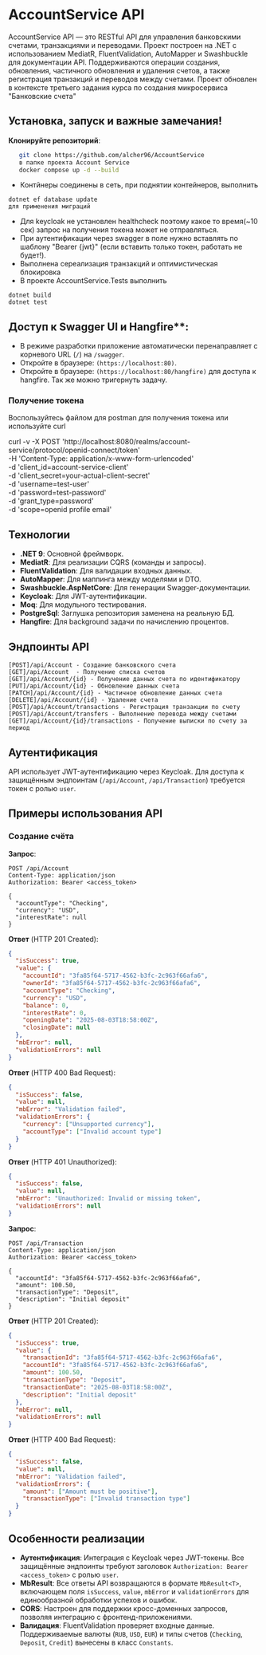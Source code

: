 # AccountService API

AccountService API — это RESTful API для управления банковскими счетами, транзакциями и переводами. Проект построен на .NET с использованием MediatR, FluentValidation, AutoMapper и Swashbuckle для документации API. Поддерживаются операции создания, обновления, частичного обновления и удаления счетов, а также регистрация транзакций и переводов между счетами. Проект обновлен в контексте третьего задания курса по создания микросервиса "Банковские счета"

## Установка, запуск и важные замечания!
 **Клонируйте репозиторий**:
```bash
   git clone https://github.com/alcher96/AccountService
   в папке проекта Account Service
   docker compose up -d --build
```
- Контйнеры соединены в сеть, при поднятии контейнеров, выполнить 
```
dotnet ef database update
для применения миграций
```
- Для keycloak не установлен healthcheck поэтому какое то время(~10 сек) запрос на получения токена может не отправляться.
- При аутентификации через swagger в поле нужно вставлять по шаблону "Bearer {jwt}" (если вставить только токен, работать не будет!).
- Выполнена сереализация транзакций и оптимистическая блокировка
- В проекте AccountService.Tests выполнить 
```
dotnet build
dotnet test
```
## Доступ к Swagger UI и Hangfire**:
   - В режиме разработки приложение автоматически перенаправляет с корневого URL (`/`) на `/swagger`.
   - Откройте в браузере: `(https://localhost:80)`.
   - Откройте в браузере: `(https://localhost:80/hangfire)` для доступа к hangfire. Так же можно тригернуть задачу.

### Получение токена

Воспользуйтесь файлом для postman для получения токена или используйте curl

curl -v -X POST 'http://localhost:8080/realms/account-service/protocol/openid-connect/token' \
  -H 'Content-Type: application/x-www-form-urlencoded' \
  -d 'client_id=account-service-client' \
  -d 'client_secret=your-actual-client-secret' \
  -d 'username=test-user' \
  -d 'password=test-password' \
  -d 'grant_type=password' \
  -d 'scope=openid profile email'


## Технологии

- **.NET 9**: Основной фреймворк.
- **MediatR**: Для реализации CQRS (команды и запросы).
- **FluentValidation**: Для валидации входных данных.
- **AutoMapper**: Для маппинга между моделями и DTO.
- **Swashbuckle.AspNetCore**: Для генерации Swagger-документации.
- **Keycloak**: Для JWT-аутентификации.
- **Moq**: Для модульного тестирования.
- **PostgreSql**: Заглушка репозитория заменена на реальную БД.
- **Hangfire**: Для background задачи по начислению процентов.




## Эндпоинты API
```
[POST]/api/Account - Создание банковского счета
[GET]/api/Account  - Получение списка счетов
[GET]/api/Account/{id} - Получение данных счета по идентификатору
[PUT]/api/Account/{id} - Обновление данных счета
[PATCH]/api/Account/{id} - Частичное обновление данных счета
[DELETE]/api/Account/{id} - Удаление счета
[POST]/api/Account/transactions - Регистрация транзакции по счету
[POST]/api/Account/transfers - Выполнение перевода между счетами
[GET]/api/Account/{id}/transactions - Получение выписки по счету за период
```

## Аутентификация

API использует JWT-аутентификацию через Keycloak. Для доступа к защищённым эндпоинтам (`/api/Account`, `/api/Transaction`) требуется токен с ролью `user`.

## Примеры использования API


### Создание счёта

**Запрос**:
```http
POST /api/Account
Content-Type: application/json
Authorization: Bearer <access_token>

{
  "accountType": "Checking",
  "currency": "USD",
  "interestRate": null
}
```

**Ответ** (HTTP 201 Created):
```json
{
  "isSuccess": true,
  "value": {
    "accountId": "3fa85f64-5717-4562-b3fc-2c963f66afa6",
    "ownerId": "3fa85f64-5717-4562-b3fc-2c963f66afa6",
    "accountType": "Checking",
    "currency": "USD",
    "balance": 0,
    "interestRate": 0,
    "openingDate": "2025-08-03T18:58:00Z",
    "closingDate": null
  },
  "mbError": null,
  "validationErrors": null
}
```

**Ответ** (HTTP 400 Bad Request):
```json
{
  "isSuccess": false,
  "value": null,
  "mbError": "Validation failed",
  "validationErrors": {
    "currency": ["Unsupported currency"],
    "accountType": ["Invalid account type"]
  }
}
```

**Ответ** (HTTP 401 Unauthorized):
```json
{
  "isSuccess": false,
  "value": null,
  "mbError": "Unauthorized: Invalid or missing token",
  "validationErrors": null
}
```

**Запрос**:
```http
POST /api/Transaction
Content-Type: application/json
Authorization: Bearer <access_token>

{
  "accountId": "3fa85f64-5717-4562-b3fc-2c963f66afa6",
  "amount": 100.50,
  "transactionType": "Deposit",
  "description": "Initial deposit"
}
```

**Ответ** (HTTP 201 Created):
```json
{
  "isSuccess": true,
  "value": {
    "transactionId": "3fa85f64-5717-4562-b3fc-2c963f66afa6",
    "accountId": "3fa85f64-5717-4562-b3fc-2c963f66afa6",
    "amount": 100.50,
    "transactionType": "Deposit",
    "transactionDate": "2025-08-03T18:58:00Z",
    "description": "Initial deposit"
  },
  "mbError": null,
  "validationErrors": null
}
```

**Ответ** (HTTP 400 Bad Request):
```json
{
  "isSuccess": false,
  "value": null,
  "mbError": "Validation failed",
  "validationErrors": {
    "amount": ["Amount must be positive"],
    "transactionType": ["Invalid transaction type"]
  }
}
```

## Особенности реализации

- **Аутентификация**: Интеграция с Keycloak через JWT-токены. Все защищённые эндпоинты требуют заголовок `Authorization: Bearer <access_token>` с ролью `user`.
- **MbResult<T>**: Все ответы API возвращаются в формате `MbResult<T>`, включающем поля `isSuccess`, `value`, `mbError` и `validationErrors` для единообразной обработки успехов и ошибок.
- **CORS**: Настроен для поддержки кросс-доменных запросов, позволяя интеграцию с фронтенд-приложениями.
- **Валидация**: FluentValidation проверяет входные данные. Поддерживаемые валюты (`RUB`, `USD`, `EUR`) и типы счетов (`Checking`, `Deposit`, `Credit`) вынесены в класс `Constants`.
